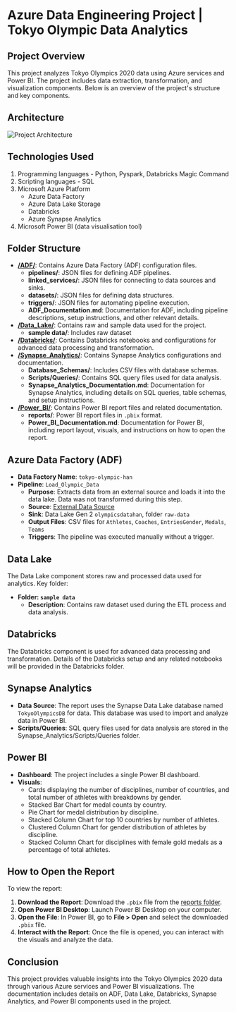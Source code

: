 # Azure Data Engineering Project | Tokyo Olympic Data Analytics

## Project Overview
This project analyzes Tokyo Olympics 2020 data using Azure services and Power BI. The project includes data extraction, transformation, and visualization components. Below is an overview of the project's structure and key components.

## Architecture
![Project Architecture](https://github.com/HannibalGh/Azure-DE-Project-Tokyo-Olympic-Data-Analytics/blob/main/Architecture%20Diagram.png)

## Technologies Used
1. Programming languages - Python, Pyspark, Databricks Magic Command
2. Scripting languages - SQL
3. Microsoft Azure Platform
   - Azure Data Factory
   - Azure Data Lake Storage
   - Databricks
   - Azure Synapse Analytics
4. Microsoft Power BI (data visualisation tool)

## Folder Structure

- **[/ADF/](https://github.com/HannibalGh/Azure-DE-Project-Tokyo-Olympic-Data-Analytics/tree/main/ADF)**: Contains Azure Data Factory (ADF) configuration files.
  - **pipelines/**: JSON files for defining ADF pipelines.
  - **linked_services/**: JSON files for connecting to data sources and sinks.
  - **datasets/**: JSON files for defining data structures.
  - **triggers/**: JSON files for automating pipeline execution.
  - **ADF_Documentation.md**: Documentation for ADF, including pipeline descriptions, setup instructions, and other relevant details.
- **[/Data_Lake/](https://github.com/HannibalGh/Azure-DE-Project-Tokyo-Olympic-Data-Analytics/tree/main/Data_Lake)**: Contains raw and sample data used for the project.
  - **sample data/**: Includes raw dataset
- **[/Databricks/](https://github.com/HannibalGh/Azure-DE-Project-Tokyo-Olympic-Data-Analytics/tree/main/Databricks)**: Contains Databricks notebooks and configurations for advanced data processing and transformation.
- **[/Synapse_Analytics/](https://github.com/HannibalGh/Azure-DE-Project-Tokyo-Olympic-Data-Analytics/tree/main/Synapse_Analytics)**: Contains Synapse Analytics configurations and documentation.
  - **Database_Schemas/**: Includes CSV files with database schemas.
  - **Scripts/Queries/**: Contains SQL query files used for data analysis.
  - **Synapse_Analytics_Documentation.md**: Documentation for Synapse Analytics, including details on SQL queries, table schemas, and setup instructions.
- **[/Power_BI/](https://github.com/HannibalGh/Azure-DE-Project-Tokyo-Olympic-Data-Analytics/tree/main/Power_BI)**: Contains Power BI report files and related documentation.
  - **reports/**: Power BI report files in `.pbix` format.
  - **Power_BI_Documentation.md**: Documentation for Power BI, including report layout, visuals, and instructions on how to open the report.

## Azure Data Factory (ADF)

- **Data Factory Name**: `tokyo-olympic-han`
- **Pipeline**: `Load_Olympic_Data`
  - **Purpose**: Extracts data from an external source and loads it into the data lake. Data was not transformed during this step.
  - **Source**: [External Data Source](https://github.com/darshilparmar/tokyo-olympic-azure-data-engineering-project/tree/main/data)
  - **Sink**: Data Lake Gen 2 `olympicsdatahan`, folder `raw-data`
  - **Output Files**: CSV files for `Athletes`, `Coaches`, `EntriesGender`, `Medals`, `Teams`
  - **Triggers**: The pipeline was executed manually without a trigger.

## Data Lake

The Data Lake component stores raw and processed data used for analytics. Key folder:

- **Folder: `sample data`**
  - **Description**: Contains raw dataset used during the ETL process and data analysis.

## Databricks

The Databricks component is used for advanced data processing and transformation. Details of the Databricks setup and any related notebooks will be provided in the Databricks folder.

## Synapse Analytics

- **Data Source**: The report uses the Synapse Data Lake database named `TokyoOlympicsDB` for data. This database was used to import and analyze data in Power BI.
- **Scripts/Queries**: SQL query files used for data analysis are stored in the Synapse_Analytics/Scripts/Queries folder.

## Power BI

- **Dashboard**: The project includes a single Power BI dashboard.
- **Visuals**: 
  - Cards displaying the number of disciplines, number of countries, and total number of athletes with breakdowns by gender.
  - Stacked Bar Chart for medal counts by country.
  - Pie Chart for medal distribution by discipline.
  - Stacked Column Chart for top 10 countries by number of athletes.
  - Clustered Column Chart for gender distribution of athletes by discipline.
  - Stacked Column Chart for disciplines with female gold medals as a percentage of total athletes.

## How to Open the Report

To view the report:
1. **Download the Report**: Download the `.pbix` file from the [reports folder](https://github.com/HannibalGh/Azure-DE-Project-Tokyo-Olympic-Data-Analytics/blob/main/Power_BI/reports/Tokyo_Olympics_Report.pbix).
2. **Open Power BI Desktop**: Launch Power BI Desktop on your computer.
3. **Open the File**: In Power BI, go to **File > Open** and select the downloaded `.pbix` file.
4. **Interact with the Report**: Once the file is opened, you can interact with the visuals and analyze the data.

## Conclusion

This project provides valuable insights into the Tokyo Olympics 2020 data through various Azure services and Power BI visualizations. The documentation includes details on ADF, Data Lake, Databricks, Synapse Analytics, and Power BI components used in the project.
